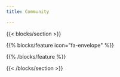 ```yaml
---
title: Community

---
```


<!--add blocks of content here to add more sections to the community page -->

{{< blocks/section >}}

{{% blocks/feature icon="fa-envelope"   %}}
<script async data-uid="6bae362276" src="https://colossal-trailblazer-967.ck.page/6bae362276/index.js"></script>
{{% /blocks/feature %}}

{{< /blocks/section >}}